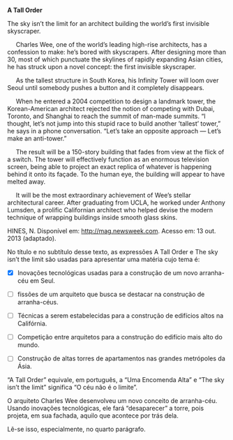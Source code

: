 

**A Tall Order**

The sky isn’t the limit for an architect building the world’s first invisible skyscraper.

     Charles Wee, one of the world’s leading high-rise architects, has a confession to make: he’s bored with skyscrapers. After designing more than 30, most of which punctuate the skylines of rapidly expanding Asian cities, he has struck upon a novel concept: the first invisible skyscraper.

     As the tallest structure in South Korea, his Infinity Tower will loom over Seoul until somebody pushes a button and it completely disappears.

     When he entered a 2004 competition to design a landmark tower, the Korean-American architect rejected the notion of competing with Dubai, Toronto, and Shanghai to reach the summit of man-made summits. “l thought, let’s not jump into this stupid race to build another ’tallest’ tower,” he says in a phone conversation. “Let’s take an opposite approach — Let’s make an anti-tower.”

     The result will be a 150-story building that fades from view at the flick of a switch. The tower will effectively function as an enormous television screen, being able to project an exact replica of whatever is happening behind it onto its façade. To the human eye, the building will appear to have melted away.

     It will be the most extraordinary achievement of Wee’s stellar architectural career. After graduating from UCLA, he worked under Anthony Lumsden, a prolific Californian architect who helped devise the modern technique of wrapping buildings inside smooth glass skins.

HINES, N. Disponível em: http://mag.newsweek.com. Acesso em: 13 out. 2013 (adaptado).

No título e no subtítulo desse texto, as expressões A Tall Order e The sky isn’t the limit são usadas para apresentar uma matéria cujo tema é:



- [x] Inovações tecnológicas usadas para a construção de um novo arranha-céu em Seul.
- [ ] fissões de um arquiteto que busca se destacar na construção de arranha-céus.
- [ ] Técnicas a serem estabelecidas para a construção de edifícios altos na Califórnia.
- [ ] Competição entre arquitetos para a construção do edifício mais alto do mundo.
- [ ] Construção de altas torres de apartamentos nas grandes metrópoles da Ásia.


“A Tall Order” equivale, em português, a “Uma Encomenda Alta” e “The sky isn’t the limit” significa “O céu não é o limite”.

O arquiteto Charles Wee desenvolveu um novo conceito de arranha-céu. Usando inovações tecnológicas, ele fará “desaparecer” a torre, pois projeta, em sua fachada, aquilo que acontece por trás dela.

Lê-se isso, especialmente, no quarto parágrafo.

        